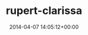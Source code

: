 ---
title:		"rupert-clarissa"
mediatype:		"upload"
description:		"TBC"
date:		"2014-04-07 14:05:12+00:00"
album:		"nature"
filename:		"rupert-clarissa.md"
series:		""
cl_public_id:		"nature/rupert-clarissa"
cl_version:		1497005106
format:		"tiff"
bytes:		6569048
width:		2560
height:		1440
exposure_mode:		"Auto"
program:		"Aperture-priority AE"
aperture:		"1.4"
focal_length:		"50.0 mm"
iso:		"200"
shutter_speed:		"1/8000"
metering:		"Multi-segment"
flash:		"Off, Did not fire"
white_balance:		"Custom"
colour_temp:		"4500"
has_crop:		"false"
orientation:		"Horizontal (normal)"
camera_model:		"NIKON D800"
lens_info:		"0mm f/0"
artist:		"No artist info"
x_resolution:		"300"
y_resolution:		"300"
---